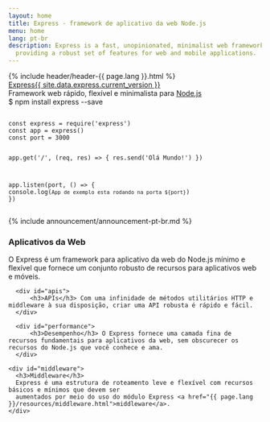 ```yaml
---
layout: home
title: Express - framework de aplicativo da web Node.js
menu: home
lang: pt-br
description: Express is a fast, unopinionated, minimalist web framework for Node.js,
  providing a robust set of features for web and mobile applications.
---
```

<section id="home-content">
  {% include header/header-{{ page.lang }}.html %}
  <div id="overlay"></div>
  <div id="homepage-leftpane" class="pane">
    <section id="description">
         <div class="express"><a href="/">Express</a><a href="{{ page.lang }}/changelog/4x.html#{{ site.data.express.current_version }}" id="express-version">{{ site.data.express.current_version }}</a></div>
        <span class="description">Framework web rápido, flexível e minimalista para <a href='https://nodejs.org/en/'>Node.js</a></span>
    </section>
    <div id="install-command">$ npm install express --save</div>
  </div>
  
  <div id="homepage-rightpane" class="pane">
    <div id="quick-start">
      <pre><code class="language-javascript">
const express = require('express')
const app = express()
const port = 3000

app.get('/', (req, res) => {
  res.send('Olá Mundo!')
})

app.listen(port, () => {
  console.log(`App de exemplo esta rodando na porta ${port}`)
})
      </code></pre>
    </div>
  </div>
</section>

<section id="announcements">
  {% include announcement/announcement-pt-br.md %}


<section id="intro">

  <div id="boxes" class="clearfix">
      <div id="web-applications">
          <h3>Aplicativos da Web</h3> O Express é um framework para aplicativo da web do Node.js mínimo e flexível que fornece um conjunto robusto de recursos para aplicativos web e móveis.
      </div>

      <div id="apis">
          <h3>APIs</h3> Com uma infinidade de métodos utilitários HTTP e middleware à sua disposição, criar uma API robusta é rápido e fácil.
      </div>

      <div id="performance">
          <h3>Desempenho</h3> O Express fornece uma camada fina de recursos fundamentais para aplicativos da web, sem obscurecer os recursos do Node.js que você conhece e ama.
      </div>

    <div id="middleware">
      <h3>Middleware</h3>
      Express é uma estrutura de roteamento leve e flexível com recursos básicos e mínimos que devem ser 
      aumentados por meio do uso do módulo Express <a href="{{ page.lang }}/resources/middleware.html">middleware</a>.
    </div>
  </div>
</section>